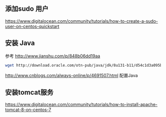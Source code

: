 ## 添加sudo 用户

https://www.digitalocean.com/community/tutorials/how-to-create-a-sudo-user-on-centos-quickstart

## 安装 Java
参考 http://www.jianshu.com/p/848b06dd19aa

```sh
wget http://download.oracle.com/otn-pub/java/jdk/8u131-b11/d54c1d3a095b4ff2b6607d096fa80163/jdk-8u131-linux-x64.rpm?AuthParam=1497444126_88bb9a2961f93df028f76d2925ab61f5
```

http://www.cnblogs.com/always-online/p/4691507.html 配置Java

## 安装tomcat服务

https://www.digitalocean.com/community/tutorials/how-to-install-apache-tomcat-8-on-centos-7
